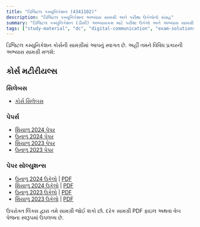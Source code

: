 ```yaml
---
title: "ડિજિટલ કમ્યુનિકેશન (4341102)"
description: "ડિજિટલ કમ્યુનિકેશન અભ્યાસ સામગ્રી અને પરીક્ષા ઉકેલોનો સંગ્રહ"
summary: "ડિજિટલ કમ્યુનિકેશન (ડીસી) અભ્યાસક્રમ માટે પરીક્ષા ઉકેલો અને અભ્યાસ સામગ્રીનો વ્યાપક સંગ્રહ"
tags: ["study-material", "dc", "digital-communication", "exam-solutions", "4341102"]
---
```


ડિજિટલ કમ્યુનિકેશન કોર્સની સામગ્રીમાં આપનું સ્વાગત છે. અહીં તમને વિવિધ પ્રકારની અભ્યાસ સામગ્રી મળશે:

## કોર્સ મટીરીયલ્સ

### સિલેબસ

- [કોર્સ સિલેબસ](/resources/study-materials/4341102-dc/4341102.pdf)

### પેપર્સ

- [શિયાળુ 2024 પેપર](/resources/study-materials/4341102-dc/4341102-Winter-2024.pdf)
- [ઉનાળુ 2024 પેપર](/resources/study-materials/4341102-dc/4341102-Summer-2024.pdf)
- [શિયાળુ 2023 પેપર](/resources/study-materials/4341102-dc/4341102-Winter-2023.pdf)
- [ઉનાળુ 2023 પેપર](/resources/study-materials/4341102-dc/4341102-Summer-2023.pdf)

### પેપર સોલ્યુશન્સ

- [ઉનાળુ 2024 ઉકેલો](4341102-summer-2024-solution) | [PDF](4341102-summer-2024-solution.gu.pdf)
- [શિયાળુ 2024 ઉકેલો](4341102-winter-2024-solution) | [PDF](4341102-winter-2024-solution.gu.pdf)
- [ઉનાળુ 2023 ઉકેલો](4341102-summer-2023-solution) | [PDF](4341102-summer-2023-solution.gu.pdf)
- [શિયાળુ 2023 ઉકેલો](4341102-winter-2023-solution) | [PDF](4341102-winter-2023-solution.gu.pdf)

ઉપરોક્ત લિંક્સ દ્વારા તમે સામગ્રી જોઈ શકો છો. દરેક સામગ્રી PDF ફાઇલ અથવા વેબ પેજના સ્વરૂપમાં ઉપલબ્ધ છે.
